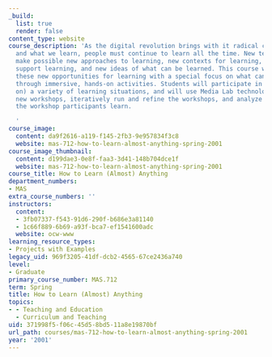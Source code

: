```yaml
---
_build:
  list: true
  render: false
content_type: website
course_description: 'As the digital revolution brings with it radical changes in how
  and what we learn, people must continue to learn all the time. New technologies
  make possible new approaches to learning, new contexts for learning, new tools to
  support learning, and new ideas of what can be learned. This course will explore
  these new opportunities for learning with a special focus on what can be learned
  through immersive, hands-on activities. Students will participate in (and reflect
  on) a variety of learning situations, and will use Media Lab technologies to develop
  new workshops, iteratively run and refine the workshops, and analyze how and what
  the workshop participants learn.

  '
course_image:
  content: da9f2616-a119-f145-2fb3-9e957834f3c8
  website: mas-712-how-to-learn-almost-anything-spring-2001
course_image_thumbnail:
  content: d199dae3-0e8f-faa3-3d41-148b704dce1f
  website: mas-712-how-to-learn-almost-anything-spring-2001
course_title: How to Learn (Almost) Anything
department_numbers:
- MAS
extra_course_numbers: ''
instructors:
  content:
  - 3fb07337-f543-91d6-290f-b686e3a81140
  - 1c66f889-6b69-a93f-bca7-ef1541600adc
  website: ocw-www
learning_resource_types:
- Projects with Examples
legacy_uid: 969f3205-41df-dcb2-4565-67ce2436a740
level:
- Graduate
primary_course_number: MAS.712
term: Spring
title: How to Learn (Almost) Anything
topics:
- - Teaching and Education
  - Curriculum and Teaching
uid: 371998f5-f06c-45d5-8bd5-11a8e19870bf
url_path: courses/mas-712-how-to-learn-almost-anything-spring-2001
year: '2001'
---
```

